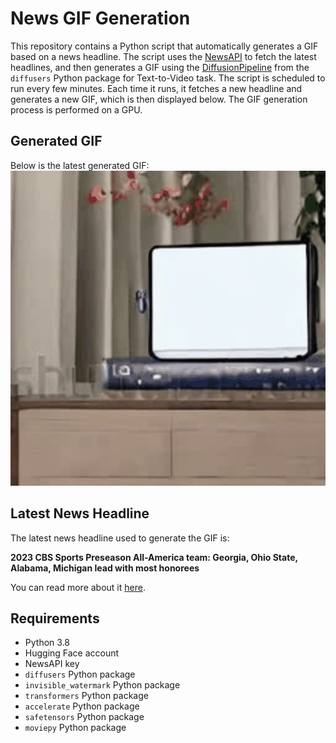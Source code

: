 # News GIF Generation
This repository contains a Python script that automatically generates a GIF based on a news headline. The script uses the [NewsAPI](https://newsapi.org/) to fetch the latest headlines, and then generates a GIF using the [DiffusionPipeline](https://github.com/huggingface/diffusers) from the `diffusers` Python package for Text-to-Video task.
The script is scheduled to run every few minutes. Each time it runs, it fetches a new headline and generates a new GIF, which is then displayed below. The GIF generation process is performed on a GPU.

## Generated GIF
Below is the latest generated GIF:
![Generated GIF](output.gif?raw=true&v=1692293639)

## Latest News Headline
The latest news headline used to generate the GIF is:

**2023 CBS Sports Preseason All-America team: Georgia, Ohio State, Alabama, Michigan lead with most honorees**

You can read more about it [here](https://www.cbssports.com/college-football/news/2023-cbs-sports-preseason-all-america-team-georgia-ohio-state-alabama-michigan-lead-with-most-honorees/).

## Requirements
- Python 3.8
- Hugging Face account
- NewsAPI key
- `diffusers` Python package
- `invisible_watermark` Python package
- `transformers` Python package
- `accelerate` Python package
- `safetensors` Python package
- `moviepy` Python package
